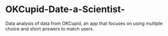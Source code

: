 # OKCupid-Date-a-Scientist-
Data analysis of data from OKCupid, an app that focuses on using multiple choice and short answers to match users.
